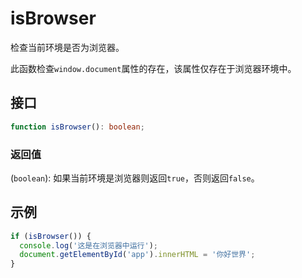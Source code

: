 # isBrowser

检查当前环境是否为浏览器。

此函数检查`window.document`属性的存在，该属性仅存在于浏览器环境中。

## 接口

```typescript
function isBrowser(): boolean;
```

### 返回值

(`boolean`): 如果当前环境是浏览器则返回`true`，否则返回`false`。

## 示例

```typescript
if (isBrowser()) {
  console.log('这是在浏览器中运行');
  document.getElementById('app').innerHTML = '你好世界';
}
```
